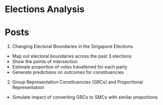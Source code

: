 # Elections Analysis

# Posts
1. Changing Electoral Boundaries in the Singapore Elections
  * Map out electoral boundaries across the past 3 elections
  * Show the points of intersection
  * Estimate proportion of votes transferred for each party
  * Generate predictions on outcomes for constituencies
2. Group Representation Constituencies (GRCs) and Proportional Representation
  * Simulate impact of converting GRCs to SMCs with similar proportions 
